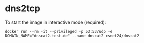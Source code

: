 # dns2tcp

To start the image in interactive mode (required):

```
docker run --rm -it --privileged -p 53:53/udp -e DOMAIN_NAME="dnscat2.test.de" --name dnscat2 csnet24/dnscat2
```